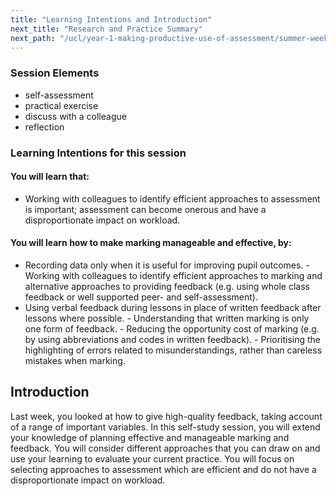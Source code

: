 ```yaml
---
title: "Learning Intentions and Introduction"
next_title: "Research and Practice Summary"
next_path: "/ucl/year-1-making-productive-use-of-assessment/summer-week-5-ect-research-and-practice-summary"
---
```


### Session Elements

- self-assessment
- practical exercise
- discuss with a colleague
- reflection

### Learning Intentions for this session

#### You will learn that:

- Working with colleagues to identify efficient approaches to assessment is important; assessment can become onerous and have a disproportionate impact on workload.

#### You will learn how to make marking manageable and effective, by:

- Recording data only when it is useful for improving pupil outcomes. - Working with colleagues to identify efficient approaches to marking and alternative approaches to providing feedback (e.g. using whole class feedback or well supported peer- and self-assessment).
- Using verbal feedback during lessons in place of written feedback after lessons where possible. - Understanding that written marking is only one form of feedback. - Reducing the opportunity cost of marking (e.g. by using abbreviations and codes in written feedback). - Prioritising the highlighting of errors related to misunderstandings, rather than careless mistakes when marking.

## Introduction

Last week, you looked at how to give high-quality feedback, taking account of a range of important variables. In this self-study session, you will extend your knowledge of planning effective and manageable marking and feedback. You will consider different approaches that you can draw on and use your learning to evaluate your current practice. You will focus on selecting approaches to assessment which are efficient and do not have a disproportionate impact on workload.
